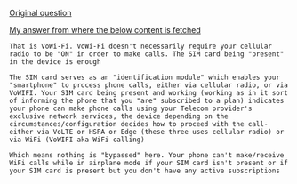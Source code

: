 [Original question](https://android.stackexchange.com/q/249892/351427)

[My answer from where the below content is fetched](https://android.stackexchange.com/a/249895/351427)


```
That is VoWi-Fi. VoWi-Fi doesn't necessarily require your cellular radio to be "ON" in order to make calls. The SIM card being "present" in the device is enough

The SIM card serves as an "identification module" which enables your "smartphone" to process phone calls, either via cellular radio, or via VoWIFI. Your SIM card being present and working (working as in it sort of informing the phone that you "are" subscribed to a plan) indicates your phone can make phone calls using your Telecom provider's exclusive network services, the device depending on the circumstances/configuration decides how to proceed with the call- either via VoLTE or HSPA or Edge (these three uses cellular radio) or via WiFi (VoWIFI aka WiFi calling)

Which means nothing is "bypassed" here. Your phone can't make/receive WiFi calls while in airplane mode if your SIM card isn't present or if your SIM card is present but you don't have any active subscriptions
```
